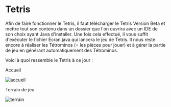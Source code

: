 # Tetris

Afin de faire fonctionner le Tetris, il faut télécharger le Tetris Version Beta et mettre tout son contenu dans un dossier que l'on ouvrira avec un IDE de son choix ayant Java d'installer. Une fois cela effectué, il vous suffit d'exécuter le fichier Ecran.java qui lancera le jeu de Tetris. Il nous reste encore à réaliser les Tétrominos (= les pièces pour jouer) et à gérer la partie de jeu en générant automatiquement des Tétrominos.

Voici à quoi ressemble le Tetris à ce jour :

Accueil 

![accueil](https://user-images.githubusercontent.com/56388586/111321697-7a35d080-8668-11eb-85dc-e45cf902e3bf.png)

Terrain de jeu

![terrain](https://user-images.githubusercontent.com/56388586/111321720-7efa8480-8668-11eb-97b8-bafdafddb6f0.png)

